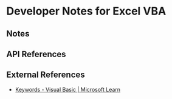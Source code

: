 # Developer Notes for Excel VBA
## Notes
## API References
## External References
- [Keywords - Visual Basic | Microsoft Learn](https://learn.microsoft.com/en-us/dotnet/visual-basic/language-reference/keywords/)